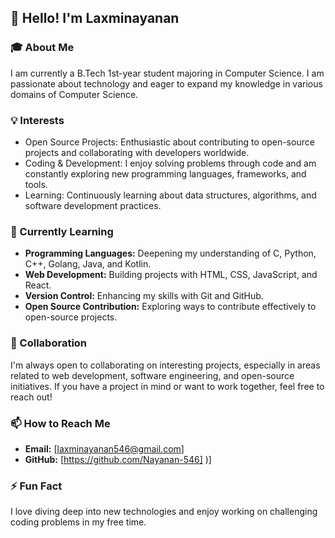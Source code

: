 ## 👋 Hello! I'm Laxminayanan

### 🎓 About Me
I am currently a B.Tech 1st-year student majoring in Computer Science. I am passionate about technology and eager to expand my knowledge in various domains of Computer Science.

### 💡 Interests
- Open Source Projects: Enthusiastic about contributing to open-source projects and collaborating with developers worldwide.
- Coding & Development: I enjoy solving problems through code and am constantly exploring new programming languages, frameworks, and tools.
- Learning: Continuously learning about data structures, algorithms, and software development practices.

### 🌱 Currently Learning
- **Programming Languages:** Deepening my understanding of C, Python, C++, Golang, Java, and Kotlin.
- **Web Development:** Building projects with HTML, CSS, JavaScript, and React.
- **Version Control:** Enhancing my skills with Git and GitHub.
- **Open Source Contribution:** Exploring ways to contribute effectively to open-source projects.

### 💼 Collaboration
I'm always open to collaborating on interesting projects, especially in areas related to web development, software engineering, and open-source initiatives. If you have a project in mind or want to work together, feel free to reach out!

### 📫 How to Reach Me
- **Email:** [laxminayanan546@gmail.com]
- **GitHub:** [https://github.com/Nayanan-546]
)]


### ⚡ Fun Fact
I love diving deep into new technologies and enjoy working on challenging coding problems in my free time.

<!---
Nayanan-546/Nayanan-546 is a ✨ special ✨ repository because its `README.md` (this file) appears on your GitHub profile.
You can click the Preview link to take a look at your changes.
--->
